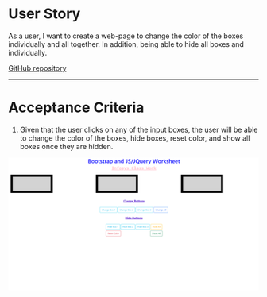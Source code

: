 # User Story

As a user, I want to create a web-page to change the color of the boxes individually and all together. In addition, being able to hide all boxes and individually.

[GitHub repository](https://saravia159.github.io/Bootstrap-Assignment/)

---

# Acceptance Criteria

1. Given that the user clicks on any of the input boxes, the user will be able to change the color of the boxes, hide boxes, reset color, and show all boxes once they are hidden.

![Color box webpage](image.png)